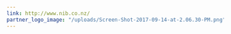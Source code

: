 ```yaml
---
link: http://www.nib.co.nz/
partner_logo_image: "/uploads/Screen-Shot-2017-09-14-at-2.06.30-PM.png"
---
```


